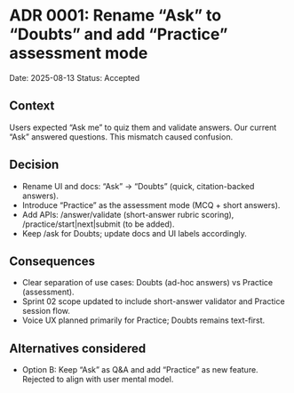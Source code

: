 # ADR 0001: Rename “Ask” to “Doubts” and add “Practice” assessment mode

Date: 2025-08-13
Status: Accepted

## Context
Users expected “Ask me” to quiz them and validate answers. Our current “Ask” answered questions. This mismatch caused confusion.

## Decision
- Rename UI and docs: “Ask” → “Doubts” (quick, citation-backed answers).
- Introduce “Practice” as the assessment mode (MCQ + short answers).
- Add APIs: /answer/validate (short-answer rubric scoring), /practice/start|next|submit (to be added).
- Keep /ask for Doubts; update docs and UI labels accordingly.

## Consequences
- Clear separation of use cases: Doubts (ad-hoc answers) vs Practice (assessment).
- Sprint 02 scope updated to include short-answer validator and Practice session flow.
- Voice UX planned primarily for Practice; Doubts remains text-first.

## Alternatives considered
- Option B: Keep “Ask” as Q&A and add “Practice” as new feature. Rejected to align with user mental model.
